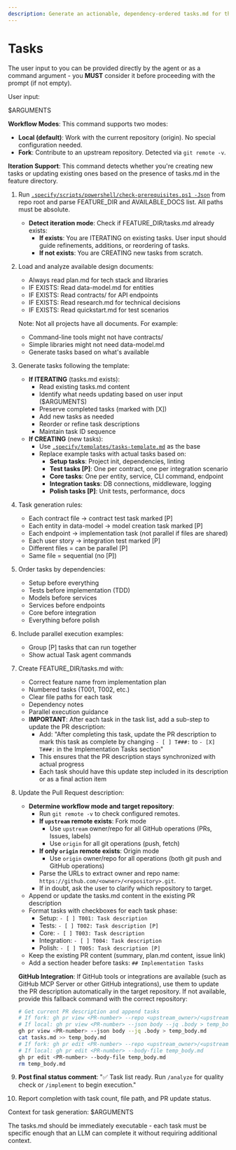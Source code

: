 ```yaml
---
description: Generate an actionable, dependency-ordered tasks.md for the feature based on available design artifacts.
---
```


# Tasks

The user input to you can be provided directly by the agent or as a command argument - you **MUST** consider it before proceeding with the prompt (if not empty).

User input:

$ARGUMENTS

**Workflow Modes**: This command supports two modes:
- **Local (default)**: Work with the current repository (origin). No special configuration needed.
- **Fork**: Contribute to an upstream repository. Detected via `git remote -v`.

**Iteration Support**: This command detects whether you're creating new tasks or updating existing ones based on the presence of tasks.md in the feature directory.

1. Run [`.specify/scripts/powershell/check-prerequisites.ps1 -Json`](../../.specify/scripts/powershell/check-prerequisites.ps1) from repo root and parse FEATURE_DIR and AVAILABLE_DOCS list. All paths must be absolute.
   - **Detect iteration mode**: Check if FEATURE_DIR/tasks.md already exists:
     - **If exists**: You are ITERATING on existing tasks. User input should guide refinements, additions, or reordering of tasks.
     - **If not exists**: You are CREATING new tasks from scratch.

2. Load and analyze available design documents:
   - Always read plan.md for tech stack and libraries
   - IF EXISTS: Read data-model.md for entities
   - IF EXISTS: Read contracts/ for API endpoints
   - IF EXISTS: Read research.md for technical decisions
   - IF EXISTS: Read quickstart.md for test scenarios

   Note: Not all projects have all documents. For example:
   - Command-line tools might not have contracts/
   - Simple libraries might not need data-model.md
   - Generate tasks based on what's available

3. Generate tasks following the template:
   - **If ITERATING** (tasks.md exists):
     - Read existing tasks.md content
     - Identify what needs updating based on user input ($ARGUMENTS)
     - Preserve completed tasks (marked with [X])
     - Add new tasks as needed
     - Reorder or refine task descriptions
     - Maintain task ID sequence
   - **If CREATING** (new tasks):
     - Use [`.specify/templates/tasks-template.md`](../../.specify/templates/tasks-template.md) as the base
     - Replace example tasks with actual tasks based on:
       * **Setup tasks**: Project init, dependencies, linting
       * **Test tasks [P]**: One per contract, one per integration scenario
       * **Core tasks**: One per entity, service, CLI command, endpoint
       * **Integration tasks**: DB connections, middleware, logging
       * **Polish tasks [P]**: Unit tests, performance, docs

4. Task generation rules:
   - Each contract file → contract test task marked [P]
   - Each entity in data-model → model creation task marked [P]
   - Each endpoint → implementation task (not parallel if files are shared)
   - Each user story → integration test marked [P]
   - Different files = can be parallel [P]
   - Same file = sequential (no [P])

5. Order tasks by dependencies:
   - Setup before everything
   - Tests before implementation (TDD)
   - Models before services
   - Services before endpoints
   - Core before integration
   - Everything before polish

6. Include parallel execution examples:
   - Group [P] tasks that can run together
   - Show actual Task agent commands

7. Create FEATURE_DIR/tasks.md with:
   - Correct feature name from implementation plan
   - Numbered tasks (T001, T002, etc.)
   - Clear file paths for each task
   - Dependency notes
   - Parallel execution guidance
   - **IMPORTANT**: After each task in the task list, add a sub-step to update the PR description:
     * Add: "After completing this task, update the PR description to mark this task as complete by changing `- [ ] T###:` to `- [X] T###:` in the Implementation Tasks section"
     * This ensures that the PR description stays synchronized with actual progress
     * Each task should have this update step included in its description or as a final action item

8. Update the Pull Request description:
   - **Determine workflow mode and target repository**:
     - Run `git remote -v` to check configured remotes.
     - **If `upstream` remote exists**: Fork mode
       - Use `upstream` owner/repo for all GitHub operations (PRs, Issues, labels)
       - Use `origin` for all git operations (push, fetch)
     - **If only `origin` remote exists**: Origin mode
       - Use `origin` owner/repo for all operations (both git push and GitHub operations)
     - Parse the URLs to extract owner and repo name: `https://github.com/<owner>/<repository>.git`.
     - If in doubt, ask the user to clarify which repository to target.
   - Append or update the tasks.md content in the existing PR description
   - Format tasks with checkboxes for each task phase:
     * Setup: `- [ ] T001: Task description`
     * Tests: `- [ ] T002: Task description [P]`
     * Core: `- [ ] T003: Task description`
     * Integration: `- [ ] T004: Task description`
     * Polish: `- [ ] T005: Task description [P]`
   - Keep the existing PR content (summary, plan.md content, issue link)
   - Add a section header before tasks: `## Implementation Tasks`

   **GitHub Integration**: If GitHub tools or integrations are available (such as GitHub MCP Server or other GitHub integrations), use them to update the PR description automatically in the target repository. If not available, provide this fallback command with the correct repository:
   ```bash
   # Get current PR description and append tasks
   # If fork: gh pr view <PR-number> --repo <upstream_owner>/<upstream_repo> --json body --jq .body > temp_body.md
   # If local: gh pr view <PR-number> --json body --jq .body > temp_body.md
   gh pr view <PR-number> --json body --jq .body > temp_body.md
   cat tasks.md >> temp_body.md
   # If fork: gh pr edit <PR-number> --repo <upstream_owner>/<upstream_repo> --body-file temp_body.md
   # If local: gh pr edit <PR-number> --body-file temp_body.md
   gh pr edit <PR-number> --body-file temp_body.md
   rm temp_body.md
   ```

9. **Post final status comment**: "✅ Task list ready. Run `/analyze` for quality check or `/implement` to begin execution."

10. Report completion with task count, file path, and PR update status.

Context for task generation: $ARGUMENTS

The tasks.md should be immediately executable - each task must be specific enough that an LLM can complete it without requiring additional context.
